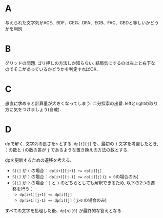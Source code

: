 
# A

与えられた文字列がACE、BDF、CEG、DFA、EGB、FAC、GBDと等しいかどうかを判別.

# B

グリッドの問題. ゴリ押しの方法しか知らない. 結局気にするのは左上と右下なのでそこがあっているかどうかを判定すればOK.

# C

愚直に求めると計算量が大きくなってしまう. 二分探索の出番. leftとrightの取り方に気をつけましょう(自戒).

# D

dpで解く. 文字列の長さを`n` とする. `dp[i][j]` を、最初の `i` 文字を考慮したとき, `(` の数と `)`の数の差が `j` であるような置き換えの方法の数とする.

dpを更新するための遷移を考える.

- `S[i]` が `(` の場合： `dp[i+1][j+1] += dp[i][j]`
- `S[i]` が `)` の場合： `dp[i+1][j-1] += dp[i][j]` (`j > 0`の場合のみ)
- `S[i]` が `?` の場合：`(` と `)` のどちらとしても解釈できるため, 以下の2つの遷移を行う：
  - `dp[i+1][j+1] += dp[i][j]`
  - `dp[i+1][j-1] += dp[i][j]` ( `j>0` の場合のみ)

すべての文字を処理した後、`dp[n][0]` が最終的な答えとなる.
